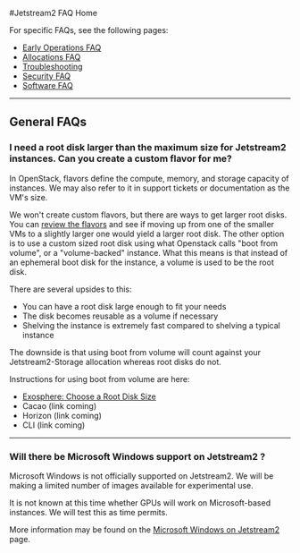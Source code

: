 #Jetstream2 FAQ Home

For specific FAQs, see the following pages:

* [Early Operations FAQ](js2-earlyops-faq)
* [Allocations FAQ](alloc.md)
* [Troubleshooting](trouble.md)
* [Security FAQ](security.md)
* [Software FAQ](software.md)

---
## General FAQs

### I need a root disk larger than the maximum size for Jetstream2 instances. Can you create a custom flavor for me?

In OpenStack, flavors define the compute, memory, and storage capacity of instances. We may also refer to it in support tickets or documentation as the VM's size. 

We won't create custom flavors, but there are ways to get larger root disks. You can [review the flavors](../general/vmsizes.md) and see if moving up from one of the smaller VMs to a slightly larger one would yield a larger root disk. The other option is to use a custom sized root disk using what Openstack calls "boot from volume", or a "volume-backed" instance. What this means is that instead of an ephemeral boot disk for the instance, a volume is used to be the root disk.

There are several upsides to this:

* You can have a root disk large enough to fit your needs
* The disk becomes reusable as a volume if necessary
* Shelving the instance is extremely fast compared to shelving a typical instance

The downside is that using boot from volume will count against your Jetstream2-Storage allocation whereas root disks do not.

Instructions for using boot from volume are here:

* [Exosphere: Choose a Root Disk Size](../ui/exo/create_instance.md/#choose-a-root-disk-size)
* Cacao (link coming)
* Horizon (link coming)
* CLI (link coming)

---

### Will there be Microsoft Windows support on Jetstream2 ?

Microsoft Windows is not officially supported on Jetstream2. We will be making a limited number of images available for experimental use.

It is not known at this time whether GPUs will work on Microsoft-based instances. We will test this as time permits.

More information may be found on the [Microsoft Windows on Jetstream2](../general/windows.md) page.
